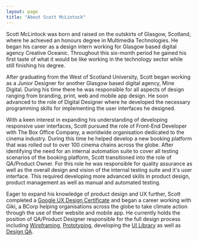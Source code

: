 ```yaml
---
layout: page
title: "About Scott McLintock"
---
```


Scott McLintock was born and raised on the outskirts of Glasgow, Scotland, where he achieved an honours degree in Multimedia Technologies. He began his career as a design intern working for Glasgow based digital agency Creative Oceanic. Throughout this six-month period he gained his first taste of what it would be like working in the technology sector while still finishing his degree. 

After graduating from the West of Scotland University, Scott began working as a Junior Designer for another Glasgow based digital agency, Mine Digital. During his time there he was responsible for all aspects of design ranging from branding, print, web and mobile app design. He soon advanced to the role of Digital Designer where he developed the necessary programming skills for implementing the user interfaces he designed.

With a keen interest in expanding his understanding of developing responsive user interfaces, Scott pursued the role of Front-End Developer with The Box Office Company, a worldwide organisation dedicated to the cinema industry. During this time he helped develop a new booking platform that was rolled out to over 100 cinema chains across the globe. After identifying the need for an internal automation suite to cover all testing scenarios of the booking platform, Scott transitioned into the role of QA/Product Owner. For this role he was responsible for quality assurance as well as the overall design and vision of the internal testing suite and it's user interface. This required developing more advanced skills in product design, product management as well as manual and automated testing.

Eager to expand his knowledge of product design and UX further, Scott completed a [Google UX Design Certificate](/2023/03/05/google-ux-certificate/) and began a career working with Giki, a BCorp helping organisations across the globe to take climate action through the use of their website and mobile app. He currently holds the position of QA/Product Designer responsible for the full design process including [Wireframing](/2023/05/15/wireframing/), [Prototyping](/2023/09/28/prototyping/), developing the [UI Library](/2023/09/15/pattern-libraries/) as well as [Design QA](/2023/08/10/design-qa/).